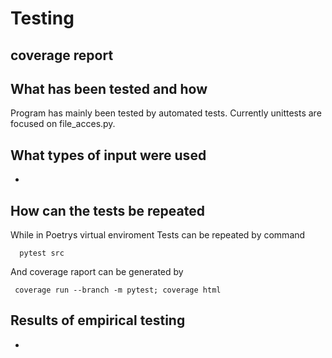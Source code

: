 # Testing

## coverage report

## What has been tested and how

Program has mainly been tested by automated tests.
Currently unittests are focused on file_acces.py.

## What types of input were used

-

## How can the tests be repeated

While in Poetrys virtual enviroment
Tests can be repeated by command

````  pytest src````

And coverage raport can be generated by

```` coverage run --branch -m pytest; coverage html````

## Results of empirical testing

-

